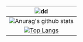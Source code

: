 
| ![dd](https://6rube.net/content/images/size/w1000/2021/02/logolong.svg "test")|
| :---: |
| ![Anurag's github stats](https://github-readme-stats.vercel.app/api?username=6rube) |
| [![Top Langs](https://github-readme-stats.vercel.app/api/top-langs/?username=6rube)](https://github.com/anuraghazra/github-readme-stats) |

